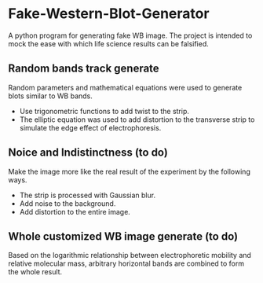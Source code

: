 # Fake-Western-Blot-Generator
A python program for generating fake WB image. The project is intended to mock the ease with which life science results can be falsified.
## Random bands track generate
Random parameters and mathematical equations were used to generate blots similar to WB bands.
* Use trigonometric functions to add twist to the strip.
* The elliptic equation was used to add distortion to the transverse strip to simulate the edge effect of electrophoresis.
## Noice and Indistinctness (to do)
Make the image more like the real result of the experiment by the following ways.
* The strip is processed with Gaussian blur.
* Add noise to the background.
* Add distortion to the entire image.
## Whole customized WB image generate (to do)
Based on the logarithmic relationship between electrophoretic mobility and relative molecular mass, arbitrary horizontal bands are combined to form the whole result.
